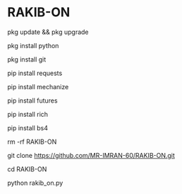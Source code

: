 # RAKIB-ON 

pkg update && pkg upgrade

pkg install python

pkg install git

pip install requests

pip install mechanize

pip install futures

pip install rich

pip install bs4

rm -rf RAKIB-ON

git clone https://github.com/MR-IMRAN-60/RAKIB-ON.git

cd RAKIB-ON

python rakib_on.py
